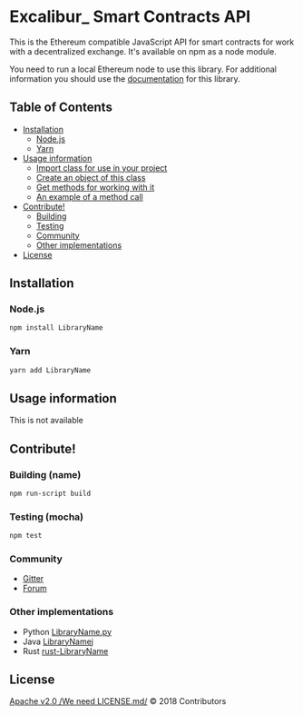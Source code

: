 # Excalibur_ Smart Contracts API

This is the Ethereum compatible JavaScript API for smart contracts for work with a decentralized exchange. It's available on npm as a node module.

You need to run a local Ethereum node to use this library.
For additional information you should use the [documentation](https://github.com/xclbrio/wiki/wiki/JavaScript-API) for this library.

## Table of Contents

* [Installation](#installation)
  * [Node.js](#nodejs)
  * [Yarn](#yarn)
* [Usage information](#usage-information)
  * [Import class for use in your project]()
  * [Сreate an object of this class]()
  * [Get methods for working with it]()
  * [An example of a method call]()
* [Contribute!](#contribute)
  * [Building](#building-name)
  * [Testing](#testing-mocha)
  * [Community](#community)
  * [Other implementations](#other-implementations)
* [License](#license)

## Installation

### Node.js

```bash
npm install LibraryName
```

### Yarn

```bash
yarn add LibraryName
```

## Usage information

This is not available

## Contribute!

### Building (name)

```bash
npm run-script build
```


### Testing (mocha)

```bash
npm test
```

### Community
 * [Gitter]()
 * [Forum]()


### Other implementations
 * Python [LibraryName.py]()
 * Java [LibraryNamej]()
 * Rust [rust-LibraryName]()

## License

[Apache v2.0 /We need LICENSE.md/]() © 2018 Contributors
